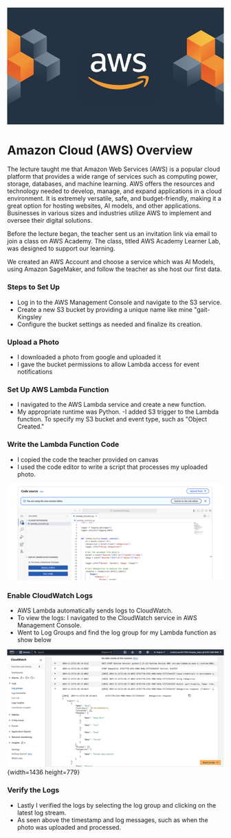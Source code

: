 ![awslogo-image](uploads/39ff74ff7f8ad1beda63a8e006158dc1/awslogo-image.jpeg)

# Amazon Cloud (AWS) Overview

The lecture taught me that Amazon Web Services (AWS) is a popular cloud platform that provides a wide range of services such as computing power, storage, databases, and machine learning. AWS offers the resources and technology needed to develop, manage, and expand applications in a cloud environment. It is extremely versatile, safe, and budget-friendly, making it a great option for hosting websites, AI models, and other applications. Businesses in various sizes and industries utilize AWS to implement and oversee their digital solutions.

Before the lecture began, the teacher sent us an invitation link via email to join a class on AWS Academy. The class, titled AWS Academy Learner Lab, was designed to support our learning.

We created an AWS Account and choose a service which was AI Models, using Amazon SageMaker, and follow the teacher as she host our first data. 

### Steps to Set Up

- Log in to the AWS Management Console and navigate to the S3 service.
- Create a new S3 bucket by providing a unique name like mine "gait-Kingsley
- Configure the bucket settings as needed and finalize its creation.

### Upload a Photo
- I downloaded a photo from google and uploaded it
- I gave the bucket permissions to allow Lambda access for event notifications

### Set Up AWS Lambda Function

- I navigated to the AWS Lambda service and create a new function.
- My appropriate runtime was Python. 
-I added S3 trigger to the Lambda function. To specify my S3 bucket and event type, such as "Object Created."

### Write the Lambda Function Code

- I copied the code the teacher provided on canvas 
- I used the code editor to write a script that processes my uploaded photo.

![code](uploads/96bf99f949669443ca6871dc12028082/code.png)

### Enable CloudWatch Logs

- AWS Lambda automatically sends logs to CloudWatch. 
- To view the logs: I navigated to the CloudWatch service in AWS Management Console.
- Went to Log Groups and find the log group for my Lambda function as show below

![image](uploads/b4d6356fa2f1ed38546028f8e790dfd7/image.png){width=1436 height=779}

### Verify the Logs

- Lastly I verified the logs by selecting the log group and clicking on the latest log stream.
- As seen above the timestamp and log messages, such as when the photo was uploaded and processed.